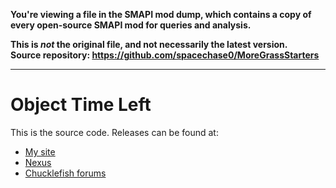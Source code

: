 **You're viewing a file in the SMAPI mod dump, which contains a copy of every open-source SMAPI mod
for queries and analysis.**

**This is _not_ the original file, and not necessarily the latest version.**  
**Source repository: https://github.com/spacechase0/MoreGrassStarters**

----

# Object Time Left
This is the source code. Releases can be found at:
* [My site](http://spacechase0.com/mods/stardew-valley/more-grass-starters/) 
* [Nexus](http://www.nexusmods.com/stardewvalley/mods/1702/)
* [Chucklefish forums](http://community.playstarbound.com/resources/more-grass-starters.5129)
